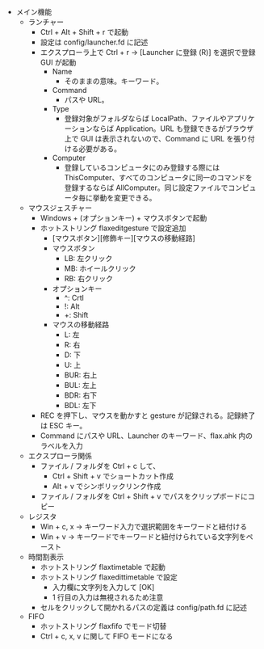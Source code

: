 - メイン機能
	- ランチャー
		- Ctrl + Alt + Shift + r で起動
		- 設定は config/launcher.fd に記述
		- エクスプローラ上で Ctrl + r -> [Launcher に登録 (R)] を選択で登録 GUI が起動
			- Name
				- そのままの意味。キーワード。
			- Command
				- パスや URL。
			- Type
				- 登録対象がフォルダならば LocalPath、ファイルやアプリケーションならば Application。URL も登録できるがブラウザ上で GUI は表示されないので、Command に URL を張り付ける必要がある。
			- Computer
				- 登録しているコンピュータにのみ登録する際には ThisComputer、すべてのコンピュータに同一のコマンドを登録するならば AllComputer。同じ設定ファイルでコンピュータ毎に挙動を変更できる。
	- マウスジェスチャー
		- Windows + (オプションキー) + マウスボタンで起動
		- ホットストリング flaxeditgesture で設定追加
			- [マウスボタン][修飾キー][マウスの移動経路]
			- マウスボタン
				- LB: 左クリック
				- MB: ホイールクリック
				- RB: 右クリック
			- オプションキー
				- ^: Crtl
				- !: Alt
				- +: Shift
			- マウスの移動経路
				- L: 左
				- R: 右
				- D: 下
				- U: 上
				- BUR: 右上
				- BUL: 左上
				- BDR: 右下
				- BDL: 左下
		- REC を押下し、マウスを動かすと gesture が記録される。記録終了は ESC キー。
		- Command にパスや URL、Launcher のキーワード、flax.ahk 内のラベルを入力
	- エクスプローラ関係
		- ファイル / フォルダを Ctrl + c して、
			- Ctrl + Shift + v でショートカット作成
			- Alt + v でシンボリックリンク作成
		- ファイル / フォルダを Ctrl + Shift + v でパスをクリップボードにコピー
	- レジスタ
		- Win + c, x -> キーワード入力で選択範囲をキーワードと紐付ける
		- Win + v -> キーワードでキーワードと紐付けられている文字列をペースト
	- 時間割表示
		- ホットストリング flaxtimetable で起動
		- ホットストリング flaxedittimetable で設定
			- 入力欄に文字列を入力して [OK]
			- 1 行目の入力は無視されるため注意
		- セルをクリックして開かれるパスの定義は config/path.fd に記述
	- FIFO
		- ホットストリング flaxfifo でモード切替
		- Ctrl + c, x, v に関して FIFO モードになる
